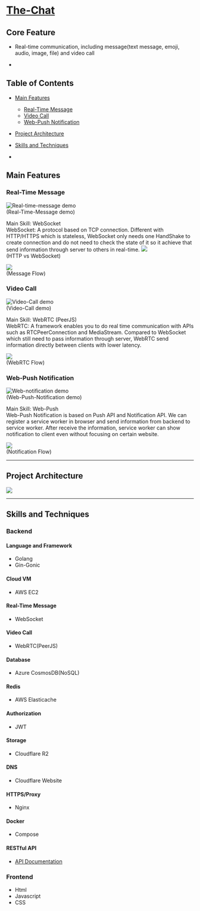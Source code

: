 # [The-Chat](https://the-chat.live)

## Core Feature

- Real-time communication, including message(text message, emoji, audio, image, file) and video call

-

## Table of Contents

- [Main Features](#main-features)
  - [Real-Time Message](#real-time-message)
  - [Video Call](#video-call)
  - [Web-Push Notification](#web-push-notification)
- [Project Architecture](#project-architecture)
- [Skills and Techniques](#skills-and-techniques)

-

## Main Features

### Real-Time Message

![Real-time-message demo](/Demo/Real-time-message.gif)  
(Real-Time-Message demo)

Main Skill: WebSocket  
WebSocket: A protocol based on TCP connection. Different with HTTP/HTTPS which is stateless, WebSocket only needs one HandShake to create connection and do not need to check the state of it so it achieve that send information through server to others in real-time.
![](/Demo/HTTPvsSocket.png)  
(HTTP vs WebSocket)

![](/Demo/message_flow.png)  
(Message Flow)

### Video Call

![Video-Call demo](/Demo/video-chat.gif)  
(Video-Call demo)

Main Skill: WebRTC (PeerJS)  
WebRTC: A framework enables you to do real time communication with APIs such as RTCPeerConnection and MediaStream. Compared to WebSocket which still need to pass information through server, WebRTC send information directly between clients with lower latency.

![](/Demo/WebRTC_flow.png)  
(WebRTC Flow)

### Web-Push Notification

![Web-notification demo](/Demo/notification.png)  
(Web-Push-Notification demo)

Main Skill: Web-Push  
Web-Push Notification is based on Push API and Notification API. We can register a service worker in browser and send information from backend to service worker. After receive the information, service worker can show notification to client even without focusing on certain website.

![](/Demo/Notification_flow.png)  
(Notification Flow)

---

## Project Architecture

![](/Demo/architecture.png)

---

## Skills and Techniques

### Backend

#### Language and Framework

- Golang
- Gin-Gonic

#### Cloud VM

- AWS EC2

#### Real-Time Message

- WebSocket

#### Video Call

- WebRTC(PeerJS)

#### Database

- Azure CosmosDB(NoSQL)

#### Redis

- AWS Elasticache

#### Authorization

- JWT

#### Storage

- Cloudflare R2

#### DNS

- Cloudflare Website

#### HTTPS/Proxy

- Nginx

#### Docker

- Compose

#### RESTful API

- [API Documentation](https://app.swaggerhub.com/apis-docs/a05031113/The-Chat/1.0.0)

### Frontend

- Html
- Javascript
- CSS
